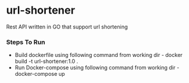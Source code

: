 # url-shortener
Rest API written in GO that support url shortening

### Steps To Run 
  * Build dockerfile using following command from working dir - docker build -t url-shortener:1.0 .
  * Run Docker-compose using following command from working dir - docker-compose up
